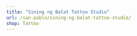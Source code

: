```yaml
---
title: "Sining ng Balat Tattoo Studio"
url: /san-pablo/sining-ng-balat-tattoo-studio/
shop: Tattoo
---
```


